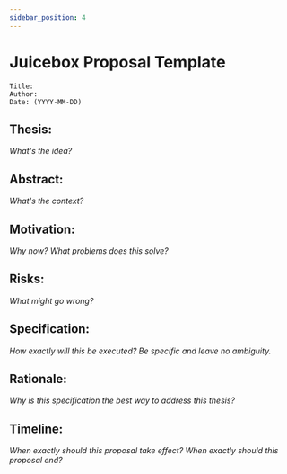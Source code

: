 ```yaml
---
sidebar_position: 4
---
```


# Juicebox Proposal Template

```
Title:
Author:
Date: (YYYY-MM-DD)
```

## Thesis:

*What's the idea?*

## Abstract:

*What's the context?*

## Motivation:

*Why now? What problems does this solve?*

## Risks:

*What might go wrong?*

## Specification:

*How exactly will this be executed? Be specific and leave no ambiguity.*

## Rationale:

*Why is this specification the best way to address this thesis?*

## Timeline:

*When exactly should this proposal take effect? When exactly should this proposal end?*
